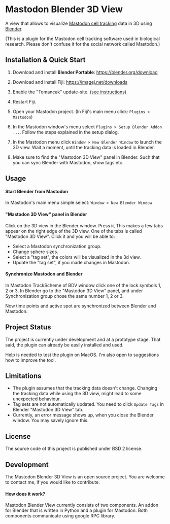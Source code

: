 # Mastodon Blender 3D View

A view that allows to visualize [Mastodon cell tracking](https://github.com/mastodon-sc/mastodon/) data in 3D using [Blender](https://blender.org).

(This is a plugin for the Mastodon cell tracking software used in biological research.
Please don't confuse it for the social network called Mastodon.)

## Installation & Quick Start

1. Download and install **Blender Portable**: https://blender.org/download
   
2. Download and install Fiji: https://imagej.net/downloads
   
3. Enable the "Tomancak" update-site. [(see instructions)](https://imagej.net/update-sites/following)
   
4. Restart Fiji.
5. Open your Mastodon project. (In Fiji's main menu click: ```Plugins > Mastodon```)
6. In the Mastodon window's menu select ```Plugins > Setup Blender Addon ...```. Follow the steps explained in the setup dialog.
7. In the Mastodon menu click ```Window > New Blender Window``` to launch the 3D view. Wait a moment, until the tracking data is loaded in Blender.
8. Make sure to find the "Mastodon 3D View" panel in Blender. Such that you can sync Blender with Mastodon, show tags etc.

## Usage

#### Start Blender from Mastodon

In Mastodon's main menu simple select: ```Window > New Blender Window```

#### "Mastodon 3D View" panel in Blender

Click on the 3D view in the Blender window.
Press ```N```, This makes a few tabs appear on the right edge of the 3D view.
One of the tabs is called "Mastodon 3D View".
Click it and you will be able to:
* Select a Mastodon synchronization group.
* Change sphere sizes.
* Select a "tag set", the colors will be visualized in the 3d view.
* Update the "tag set", if you made changes in Mastodon.

#### Synchronize Mastodon and Blender

In Mastodon TrackScheme of BDV window click one of the lock symbols 1, 2 or 3.
In Blender go to the "Mastodon 3D View" panel, and under Synchronization group
chose the same number 1, 2 or 3.

Now time points and active spot are synchronized between Blender and Mastodon.

## Project Status

The project is currently under development and at a prototype stage.
That said, the plugin can already be easily installed and used.

Help is needed to test the plugin on MacOS.
I'm also open to suggestions how to improve the tool.

## Limitations

* The plugin assumes that the tracking data doesn't change.
  Changing the tracking data while using the 3D view, might lead to some unexpected behaviour.
* Tag sets are not automatically updated. You need to click ```Update Tags``` in
  Blender "Mastodon 3D View" tab.
* Currently, an error message shows up, when you close the Blender window. You may savely ignore this.

## License

The source code of this project is published under BSD 2 license.

## Development

The Mastodon Blender 3D View is an open source project.
You are welcome to contact me, if you would like to contribute.

#### How does it work?

Mastodon Blender View currently consists of two components.
An addon for Blender that is written in Python and a plugin for Mastodon.
Both components communicate using google RPC library.
